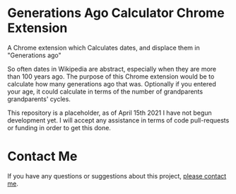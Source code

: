 # Generations Ago Calculator Chrome Extension

A Chrome extension which Calculates dates, and displace them in "Generations ago"

So often dates in Wikipedia are abstract, especially when they are more than 100 years ago. The purpose of this Chrome extension would be to calculate how many generations ago that was. Optionally if you entered your age, it could calculate in terms of the number of grandparents grandparents' cycles.

This repository is a placeholder, as of April 15th 2021 I have not begun development yet. I will accept any assistance in terms of code pull-requests or funding in order to get this done.

# Contact Me
If you have any questions or suggestions about this project, [please contact me](mailto:nikedmiidz@gmail.com).


